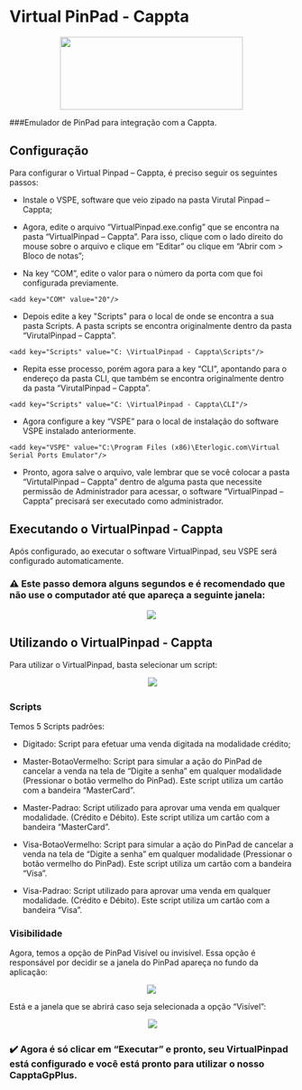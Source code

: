 # Virtual PinPad - Cappta

<p align="center">
  <img height="129" width="324" src="https://raw.githubusercontent.com/Cappta/PinPad-Virtual/master/imgs/logo-cappta.png?token=AXf_iyS--vol01oUbFNktm9rcWFdS7m3ks5a9bvQwA%3D%3D">
</p>

###Emulador de PinPad para integração com a Cappta.

## Configuração

Para configurar o Virtual Pinpad – Cappta, é preciso seguir os seguintes passos:

*	Instale o VSPE, software que veio zipado na pasta Virutal Pinpad – Cappta;

* Agora, edite o arquivo “VirtualPinpad.exe.config” que se encontra na pasta “VirtualPinpad – Cappta”. Para isso, clique com o lado direito do mouse sobre o arquivo e clique em “Editar” ou clique em “Abrir com > Bloco de notas”;

* Na key “COM”, edite o valor para o número da porta com que foi configurada previamente.

```
<add key="COM" value="20"/>
```

* Depois edite a key "Scripts" para o local de onde se encontra a sua pasta Scripts. A pasta scripts se encontra originalmente dentro da pasta “VirutalPinpad – Cappta”.

```
<add key="Scripts" value="C: \VirtualPinpad - Cappta\Scripts"/>
```

* Repita esse processo, porém agora para a key “CLI”, apontando para o endereço da pasta CLI, que também se encontra originalmente dentro da pasta “VirutalPinpad – Cappta”.

```
<add key="Scripts" value="C: \VirtualPinpad - Cappta\CLI"/>
```

*	Agora configure a key “VSPE” para o local de instalação do software VSPE instalado anteriormente.

```
<add key="VSPE" value="C:\Program Files (x86)\Eterlogic.com\Virtual Serial Ports Emulator"/>
```

*	Pronto, agora salve o arquivo, vale lembrar que se você colocar a pasta “VirtutalPinpad – Cappta” dentro de alguma pasta que necessite permissão de Administrador para acessar, o software “VirtualPinpad – Cappta” precisará ser executado como administrador.

## Executando o VirtualPinpad - Cappta

Após configurado, ao executar o software VirtualPinpad, seu VSPE será configurado automaticamente.

### :warning: Este passo demora alguns segundos e é recomendado que não use o computador até que apareça a seguinte janela: 

<p align="center">
  <img src="https://github.com/Cappta/PinPad-Virtual/blob/master/imgs/virtualpinpad.jpg?raw=true">
</p>

## Utilizando o VirtualPinpad - Cappta

Para utilizar o VirtualPinpad, basta selecionar um script: 

<p align="center">
  <img src="https://github.com/Cappta/PinPad-Virtual/blob/master/imgs/select-script.jpg?raw=true">
</p>

### Scripts
Temos 5 Scripts padrões:

* Digitado: Script para efetuar uma venda digitada na modalidade crédito;

* Master-BotaoVermelho: Script para simular a ação do PinPad de cancelar a venda na tela de “Digite a senha” em qualquer modalidade (Pressionar o botão vermelho do PinPad). Este script utiliza um cartão com a bandeira “MasterCard”.

* Master-Padrao: Script utilizado para aprovar uma venda em qualquer modalidade. (Crédito e Débito). Este script utiliza um cartão com a bandeira “MasterCard”.

* Visa-BotaoVermelho: Script para simular a ação do PinPad de cancelar a venda na tela de “Digite a senha” em qualquer modalidade (Pressionar o botão vermelho do PinPad). Este script utiliza um cartão com a bandeira “Visa”.

* Visa-Padrao: Script utilizado para aprovar uma venda em qualquer modalidade. (Crédito e Débito). Este script utiliza um cartão com a bandeira “Visa”.

### Visibilidade

Agora, temos a opção de PinPad Visível ou invisível. Essa opção é responsável por decidir se a janela do PinPad apareça no fundo da aplicação:

<p align="center">
  <img src="https://github.com/Cappta/PinPad-Virtual/blob/master/imgs/virtualpinpad-visible.jpg?raw=true">
</p>

Está e a janela que se abrirá caso seja selecionada a opção “Visível”:

<p align="center">
  <img src="https://github.com/Cappta/PinPad-Virtual/blob/master/imgs/pinpad-cli.jpg?raw=true">
</p>

### :heavy_check_mark: Agora é só clicar em “Executar” e pronto, seu VirtualPinpad está configurado e você está pronto para utilizar o nosso CapptaGpPlus.

